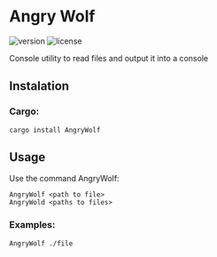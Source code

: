 # Angry Wolf

![version](https://img.shields.io/crates/v/AngryWolf)
![license](https://img.shields.io/github/license/Vova-max-png/AngryWolf?color=blue)

Console utility to read files and output it into a console

## Instalation

### Cargo:

```
cargo install AngryWolf
```

## Usage

Use the command AngryWolf:
```
AngryWolf <path to file>
AngryWold <paths to files>
```

### Examples:

```
AngryWolf ./file
```